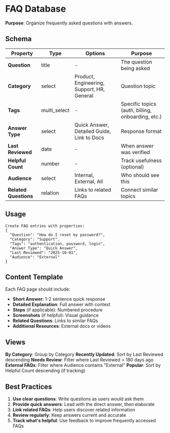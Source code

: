 # FAQ Database

**Purpose**: Organize frequently asked questions with answers.

## Schema

| Property | Type | Options | Purpose |
|----------|------|---------|---------|
| **Question** | title | - | The question being asked |
| **Category** | select | Product, Engineering, Support, HR, General | Question topic |
| **Tags** | multi_select | - | Specific topics (auth, billing, onboarding, etc.) |
| **Answer Type** | select | Quick Answer, Detailed Guide, Link to Docs | Response format |
| **Last Reviewed** | date | - | When answer was verified |
| **Helpful Count** | number | - | Track usefulness (optional) |
| **Audience** | select | Internal, External, All | Who should see this |
| **Related Questions** | relation | Links to related FAQs | Connect similar topics |

## Usage

```
Create FAQ entries with properties:
{
  "Question": "How do I reset my password?",
  "Category": "Support",
  "Tags": "authentication, password, login",
  "Answer Type": "Quick Answer",
  "Last Reviewed": "2025-10-01",
  "Audience": "External"
}
```

## Content Template

Each FAQ page should include:
- **Short Answer**: 1-2 sentence quick response
- **Detailed Explanation**: Full answer with context
- **Steps** (if applicable): Numbered procedure
- **Screenshots** (if helpful): Visual guidance
- **Related Questions**: Links to similar FAQs
- **Additional Resources**: External docs or videos

## Views

**By Category**: Group by Category
**Recently Updated**: Sort by Last Reviewed descending
**Needs Review**: Filter where Last Reviewed > 180 days ago
**External FAQs**: Filter where Audience contains "External"
**Popular**: Sort by Helpful Count descending (if tracking)

## Best Practices

1. **Use clear questions**: Write questions as users would ask them
2. **Provide quick answers**: Lead with the direct answer, then elaborate
3. **Link related FAQs**: Help users discover related information
4. **Review regularly**: Keep answers current and accurate
5. **Track what's helpful**: Use feedback to improve frequently accessed FAQs

